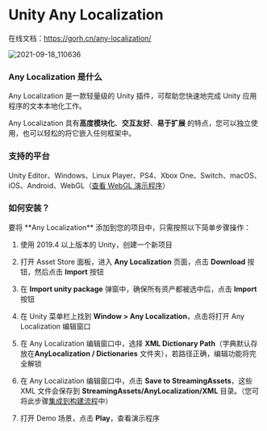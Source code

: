 # Unity Any Localization

在线文档：https://gorh.cn/any-localization/

![2021-09-18_110636](https://user-images.githubusercontent.com/49583943/135221816-5588d14f-d0c6-4622-bcc4-342119f734b6.png)


<h3 id="what-is-any-localization">Any Localization 是什么</h3>
Any Localization 是一款轻量级的 Unity 插件，可帮助您快速地完成 Unity 应用程序的文本本地化工作。

Any Localization 具有**高度模块化**、**交互友好**、**易于扩展** 的特点，您可以独立使用，也可以轻松的将它嵌入任何框架中。

<h3 id="supported-platforms"><span onclick="window.location.href='#supported-platforms';">支持的平台</span></h3>
Unity Editor、Windows、Linux Player、PS4、Xbox One、Switch、macOS、iOS、Android、WebGL（<a href="https://gorh.cn/any-localization/demo" target="_blank">查看 WebGL 演示程序</a>）

<h3 id="how-to-install"><span onclick="window.location.href='#how-to-install';">如何安装？</span></h3>
要将 **Any Localization** 添加到您的项目中，只需按照以下简单步骤操作：

1. 使用 2019.4 以上版本的 Unity，创建一个新项目

2. 打开 Asset Store 面板，进入 **Any Localization** 页面，点击 **Download** 按钮，然后点击 **Import** 按钮

3. 在 **Import unity package** 弹窗中，确保所有资产都被选中后，点击 **Import** 按钮

4. 在 Unity 菜单栏上找到 **Window > Any Localization**，点击将打开 Any Localization 编辑窗口

5. 在 Any Localization 编辑窗口中，选择 **XML Dictionary Path**（字典默认存放在**AnyLocalization / Dictionaries** 文件夹），若路径正确，编辑功能将完全解锁

6. 在 Any Localization 编辑窗口中，点击 **Save to StreamingAssets**，这些 XML 文件会保存到 **StreamingAssets/AnyLocalization/XML** 目录。（您可将此步骤<a href="#integration-into-build-process">集成到构建流程</a>中）

7. 打开 Demo 场景，点击 **Play**，查看演示程序
